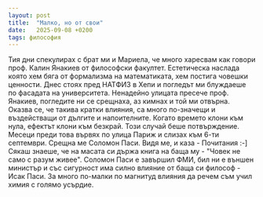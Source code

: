 ```yaml
---
layout: post
title:  "Малко, но от свои"
date:   2025-09-08 +0200
tags: философия
---
```

Тия дни спекулирах с брат ми и Мариела, че много харесвам как говори
проф. Калин Янакиев от философски факултет. Естетическа наслада
която хем бяга от формализма на математиката, хем постига човешки ценности.
Днес стоях пред НАТФИЗ в Хепи и погледът ми блуждаеше по
фасадата на университета. Ненадейно улицата пресече проф. Янакиев, погледите ни се срещнаха,
аз кимнах и той ми отвърна. Оказва се, че такива кратки влияния, са много
по-значещи и въздействащи от дългите и напоителните. Когато времето клони
към нула, ефектът клони към безкрай. Този случай беше потвърждение.
Месеци преди това вървях по улица Париж и слизах към 6-ти септември.
Срещна ме Соломон Паси. Видя ме, и каза - Почитания :-]
Сякаш знаеше, че на масата си държа книга на баща му - "Човек не само с разум живее".
Соломон Паси е завършил ФМИ, бил ни е външен министър и
със сигурност има силно влияние от баща си философ - Исак Паси.
За много по-малки по магнитуд влияния да речем съм учил химия с голямо усърдие.
